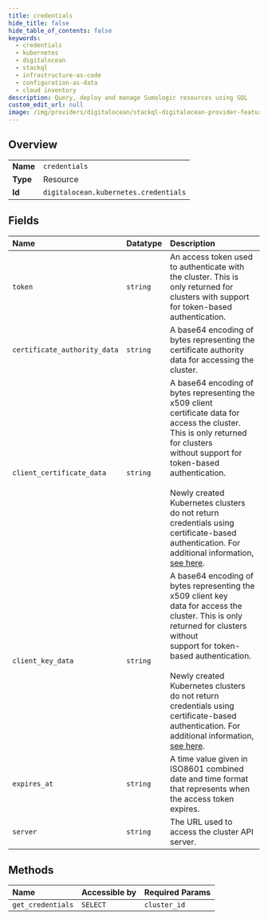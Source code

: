 ```yaml
---
title: credentials
hide_title: false
hide_table_of_contents: false
keywords:
  - credentials
  - kubernetes
  - digitalocean    
  - stackql
  - infrastructure-as-code
  - configuration-as-data
  - cloud inventory
description: Query, deploy and manage Sumologic resources using SQL
custom_edit_url: null
image: /img/providers/digitalocean/stackql-digitalocean-provider-featured-image.png
---
```

  
    

## Overview
<table><tbody>
<tr><td><b>Name</b></td><td><code>credentials</code></td></tr>
<tr><td><b>Type</b></td><td>Resource</td></tr>
<tr><td><b>Id</b></td><td><code>digitalocean.kubernetes.credentials</code></td></tr>
</tbody></table>

## Fields
| Name | Datatype | Description |
|:-----|:---------|:------------|
| `token` | `string` | An access token used to authenticate with the cluster. This is only returned for clusters with support for token-based authentication. |
| `certificate_authority_data` | `string` | A base64 encoding of bytes representing the certificate authority data for accessing the cluster. |
| `client_certificate_data` | `string` | A base64 encoding of bytes representing the x509 client<br />certificate data for access the cluster. This is only returned for clusters<br />without support for token-based authentication.<br /><br />Newly created Kubernetes clusters do not return credentials using<br />certificate-based authentication. For additional information,<br />[see here](https://www.digitalocean.com/docs/kubernetes/how-to/connect-to-cluster/#authenticate).<br /> |
| `client_key_data` | `string` | A base64 encoding of bytes representing the x509 client key<br />data for access the cluster. This is only returned for clusters without<br />support for token-based authentication.<br /><br />Newly created Kubernetes clusters do not return credentials using<br />certificate-based authentication. For additional information,<br />[see here](https://www.digitalocean.com/docs/kubernetes/how-to/connect-to-cluster/#authenticate).<br /> |
| `expires_at` | `string` | A time value given in ISO8601 combined date and time format that represents when the access token expires. |
| `server` | `string` | The URL used to access the cluster API server. |
## Methods
| Name | Accessible by | Required Params |
|:-----|:--------------|:----------------|
| `get_credentials` | `SELECT` | `cluster_id` |
